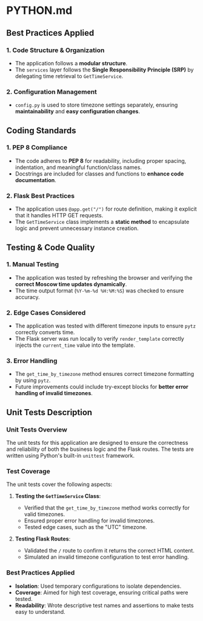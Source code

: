 # PYTHON.md

## Best Practices Applied

### 1. **Code Structure & Organization**
- The application follows a **modular structure**.
- The `services` layer follows the **Single Responsibility Principle (SRP)** by delegating time retrieval to `GetTimeService`.

### 2. **Configuration Management**
- `config.py` is used to store timezone settings separately, ensuring **maintainability** and **easy configuration changes**.


## Coding Standards

### 1. **PEP 8 Compliance**
- The code adheres to **PEP 8** for readability, including proper spacing, indentation, and meaningful function/class names.
- Docstrings are included for classes and functions to **enhance code documentation**.

### 2. **Flask Best Practices**
- The application uses `@app.get("/")` for route definition, making it explicit that it handles HTTP GET requests.
- The `GetTimeService` class implements a **static method** to encapsulate logic and prevent unnecessary instance creation.

## Testing & Code Quality

### 1. **Manual Testing**
- The application was tested by refreshing the browser and verifying the **correct Moscow time updates dynamically**.
- The time output format (`%Y-%m-%d %H:%M:%S`) was checked to ensure accuracy.

### 2. **Edge Cases Considered**
- The application was tested with different timezone inputs to ensure `pytz` correctly converts time.
- The Flask server was run locally to verify `render_template` correctly injects the `current_time` value into the template.

### 3. **Error Handling**
- The `get_time_by_timezone` method ensures correct timezone formatting by using `pytz`.
- Future improvements could include try-except blocks for **better error handling of invalid timezones**.

## Unit Tests Description

### Unit Tests Overview
The unit tests for this application are designed to ensure the correctness and reliability of both the business logic and the Flask routes. The tests are written using Python's built-in `unittest` framework.

### Test Coverage
The unit tests cover the following aspects:
1. **Testing the `GetTimeService` Class**:
   - Verified that the `get_time_by_timezone` method works correctly for valid timezones.
   - Ensured proper error handling for invalid timezones.
   - Tested edge cases, such as the "UTC" timezone.

2. **Testing Flask Routes**:
   - Validated the `/` route to confirm it returns the correct HTML content.
   - Simulated an invalid timezone configuration to test error handling.

### Best Practices Applied
- **Isolation**: Used temporary configurations to isolate dependencies.
- **Coverage**: Aimed for high test coverage, ensuring critical paths were tested.
- **Readability**: Wrote descriptive test names and assertions to make tests easy to understand.